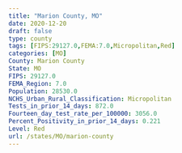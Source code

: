 ```yaml
---
title: "Marion County, MO"
date: 2020-12-20
draft: false
type: county
tags: [FIPS:29127.0,FEMA:7.0,Micropolitan,Red]
categories: [MO]
County: Marion County
State: MO
FIPS: 29127.0
FEMA_Region: 7.0
Population: 28530.0
NCHS_Urban_Rural_Classification: Micropolitan
Tests_in_prior_14_days: 872.0
Fourteen_day_test_rate_per_100000: 3056.0
Percent_Positivity_in_prior_14_days: 0.221
Level: Red
url: /states/MO/marion-county
---
```



